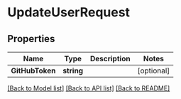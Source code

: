 # UpdateUserRequest

## Properties
Name | Type | Description | Notes
------------ | ------------- | ------------- | -------------
**GitHubToken** | **string** |  | [optional] 

[[Back to Model list]](../README.md#documentation-for-models) [[Back to API list]](../README.md#documentation-for-api-endpoints) [[Back to README]](../README.md)


